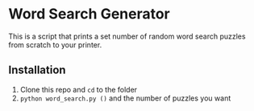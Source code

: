 # Word Search Generator
This is a script that prints a set number of random word search puzzles from scratch to your printer.
## Installation 
1. Clone this repo and `cd` to the folder
2. `python word_search.py ()` and the number of puzzles you want
